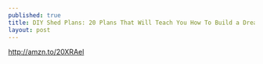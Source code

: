 ```yaml
---
published: true
title: DIY Shed Plans: 20 Plans That Will Teach You How To Build a Dream Shed
layout: post
---
```

http://amzn.to/20XRAel
